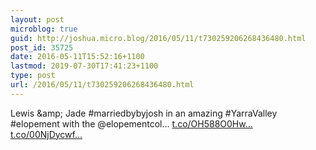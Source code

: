 ```yaml
---
layout: post
microblog: true
guid: http://joshua.micro.blog/2016/05/11/t730259206268436480.html
post_id: 35725
date: 2016-05-11T15:52:16+1100
lastmod: 2019-07-30T17:41:23+1100
type: post
url: /2016/05/11/t730259206268436480.html
---
```

Lewis &amp;amp; Jade #marriedbybyjosh in an amazing #YarraValley #elopement with the @elopementcol… [t.co/OH588O0Hw...](https://t.co/OH588O0HwP) [t.co/00NjDycwf...](https://t.co/00NjDycwfU)
